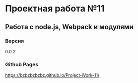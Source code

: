 # Проектная работа №11

## Работа с node.js, Webpack и модулями

### Версия 

0.0.2

### Github Pages

https://bzbzbzbzbz.github.io/Project-Work-11/

